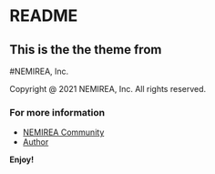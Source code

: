 # README
## This is the the theme from 
#NEMIREA, Inc.

Copyright @ 2021 NEMIREA, Inc. All rights reserved.

### For more information
* [NEMIREA Community](https://t.me/nemirea_cambodia)
* [Author](https://t.me/sanawin)

**Enjoy!**
